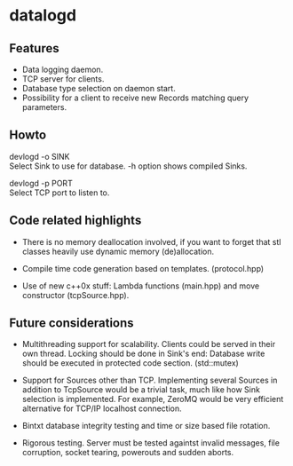 datalogd
========


Features
--------
- Data logging daemon.
- TCP server for clients.
- Database type selection on daemon start.
- Possibility for a client to receive new Records matching query parameters.


Howto
-----
devlogd -o SINK  
Select Sink to use for database. -h option shows compiled Sinks.

devlogd -p PORT  
Select TCP port to listen to.


Code related highlights
-----------------------
- There is no memory deallocation involved, if you want to forget that stl classes heavily use dynamic memory (de)allocation.

- Compile time code generation based on templates. (protocol.hpp)

- Use of new c++0x stuff: Lambda functions (main.hpp) and move constructor (tcpSource.hpp).


Future considerations
---------------------
- Multithreading support for scalability. Clients could be served in their own thread. Locking should be done in Sink's end: Database write should be executed in protected code section. (std::mutex)

- Support for Sources other than TCP. Implementing several Sources in addition to TcpSource would be a trivial task, much like how Sink selection is implemented. For example, ZeroMQ would be very efficient alternative for TCP/IP localhost connection.

- Bintxt database integrity testing and time or size based file rotation. 

- Rigorous testing. Server must be tested againtst invalid messages, file corruption, socket tearing, powerouts and sudden aborts.

